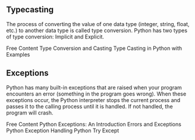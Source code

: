 ## Typecasting 

The process of converting the value of one data type (integer, string, float, etc.) to another data type is called type conversion. Python has two types of type conversion: Implicit and Explicit.

<ResourceGroupTitle>Free Content</ResourceGroupTitle>
<BadgeLink colorScheme='yellow' badgeText='Read' href='https://www.programiz.com/python-programming/type-conversion-and-casting'>Type Conversion and Casting</BadgeLink>
<BadgeLink colorScheme='yellow' badgeText='Read' href='https://www.geeksforgeeks.org/type-casting-in-python-implicit-and-explicit-with-examples/'>Type Casting in Python with Examples</BadgeLink>

## Exceptions

Python has many built-in exceptions that are raised when your program encounters an error (something in the program goes wrong). When these exceptions occur, the Python interpreter stops the current process and passes it to the calling process until it is handled. If not handled, the program will crash.

<ResourceGroupTitle>Free Content</ResourceGroupTitle>
<BadgeLink colorScheme='yellow' badgeText='Read' href='https://realpython.com/python-exceptions/'>Python Exceptions: An Introduction</BadgeLink>
<BadgeLink colorScheme='blue' badgeText='Official Docs' href='https://docs.python.org/3/tutorial/errors.html'>Errors and Exceptions</BadgeLink>
<BadgeLink colorScheme='yellow' badgeText='Read' href='https://www.programiz.com/python-programming/exception-handling'>Python Exception Handling</BadgeLink>
<BadgeLink colorScheme='yellow' badgeText='Read' href='https://www.w3schools.com/python/python_try_except.asp'>Python Try Except</BadgeLink>


